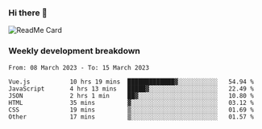 ### Hi there 👋

<!--
**itzcy/itzcy** is a ✨ _special_ ✨ repository because its `README.md` (this file) appears on your GitHub profile.

Here are some ideas to get you started:

- 🔭 I’m currently working on ...
- 🌱 I’m currently learning ...
- 👯 I’m looking to collaborate on ...
- 🤔 I’m looking for help with ...
- 💬 Ask me about ...
- 📫 How to reach me: ...
- 😄 Pronouns: ...
- ⚡ Fun fact: ...
-->
![ReadMe Card](https://github-readme-stats.vercel.app/api?username=itzcy&show_icons=true&title_color=2d3198&icon_color=797cb8&text_color=24292e&bg_color=f6f8fa)

### Weekly development breakdown
<!--START_SECTION:waka-->

```text
From: 08 March 2023 - To: 15 March 2023

Vue.js           10 hrs 19 mins  █████████████▓░░░░░░░░░░░   54.94 %
JavaScript       4 hrs 13 mins   █████▓░░░░░░░░░░░░░░░░░░░   22.49 %
JSON             2 hrs 1 min     ██▓░░░░░░░░░░░░░░░░░░░░░░   10.80 %
HTML             35 mins         ▓░░░░░░░░░░░░░░░░░░░░░░░░   03.12 %
CSS              19 mins         ▒░░░░░░░░░░░░░░░░░░░░░░░░   01.69 %
Other            17 mins         ▒░░░░░░░░░░░░░░░░░░░░░░░░   01.57 %
```

<!--END_SECTION:waka-->
